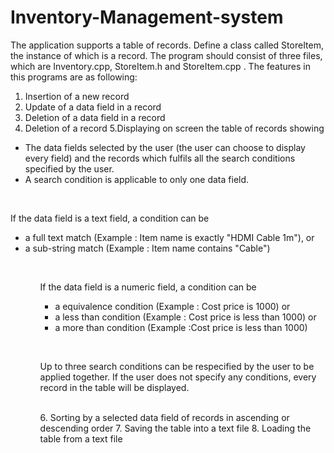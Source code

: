 # Inventory-Management-system
The application supports a table of records. Define a class called
StoreItem, the instance of which is a record. The program should consist of three
files, which are Inventory.cpp, StoreItem.h and StoreItem.cpp .
The features in this programs are as following:
1. Insertion of a new record
2. Update of a data field in a record
3. Deletion of a data field in a record
4. Deletion of a record
5.Displaying on screen the table of records showing
 <ul> <li>The data fields selected by the user (the user can choose to display every field) and the records which fulfils all the search conditions specified by the user. </li>
  <li> A search condition is applicable to only one data field. </li> </ul> 
  <br>
  
<p>If the data field is a text field, a condition can be 
<ul>
  <li>a full text match (Example : Item name is exactly "HDMI Cable 1m"), or </li>
  <li> a sub-string match (Example : Item name contains "Cable") </li> <ul></p>
  <br>
<p>If the data field is a numeric field, a condition can be
  <ul>
    <li> a equivalence condition (Example : Cost price is 1000) or </li>
    <li> a less than condition (Example : Cost price is less than 1000) or </li>
    <li> a more than condition (Example :Cost price is less than 1000) </li> </ul> </p>
 <br>
<p>Up to three search conditions can be respecified by the user to
be applied together. If the user does not specify any
conditions, every record in the table will be displayed. </p> 
<br>
6. Sorting by a selected data field of records in ascending or descending order
7. Saving the table into a text file
8. Loading the table from a text file
